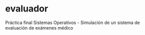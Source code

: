 # evaluador
Práctica final Sistemas Operativos - Simulación de un sistema de evaluación de exámenes médico
